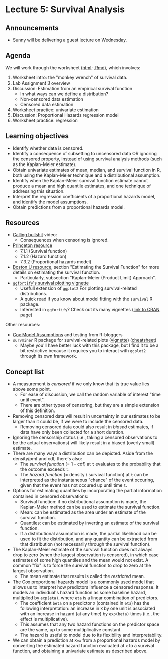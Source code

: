 # Lecture 5: Survival Analysis

## Announcements

- Sunny will be delivering a guest lecture on Wednesday.

## Agenda

We will work through the worksheet ([html](https://ubc-mds.github.io/DSCI_562/lec5/worksheet.nb.html); [.Rmd](https://raw.githubusercontent.com/UBC-MDS/DSCI_562/master/lec5/worksheet.Rmd)), which involves:

1. Worksheet intro: the "monkey wrench" of survival data.
2. Lab Assignment 3 overview
3. Discussion: Estimation from an empirical survival function
    - In what ways can we define a distribution?
    - Non-censored data estimation
    - Censored data estimation
4. Worksheet practice: univariate estimation
5. Discussion: Proportional Hazards regression model
6. Worksheet practice: regression

## Learning objectives

- Identify whether data is censored.
- Identify a consequence of subsetting to uncensored data OR ignoring the censored property, instead of using survival analysis methods (such as the Kaplan-Meier estimate).
- Obtain univariate estimates of mean, median, and survival function in R, both using the Kaplan-Meier technique and a distributional assumption.
- Identify when the Kaplan-Meier survival function estimate cannot produce a mean and high quantile estimates, and one technique of addressing this situation.
- Interpret the regression coefficients of a proportional hazards model, and identify the model assumptions.
- Obtain predictions from a proportional hazards model.


## Resources

- [Calling bullshit](https://www.youtube.com/watch?v=ITWQ5psx9Sw&list=PLPnZfvKID1Sje5jWxt-4CSZD7bUI4gSPS&index=19&t=0s) video:
    - Consequences when censoring is ignored.
- [Princeton resource](https://data.princeton.edu/wws509/notes/c7.pdf)
    - 7.1.1 (Survival function) 
    - 7.1.2 (Hazard function) 
    - 7.3.2 (Proportional hazards model) 
- [Boston U resource](http://sphweb.bumc.bu.edu/otlt/MPH-Modules/BS/BS704_Survival/BS704_Survival_print.html), section "Estimating the Survival Function" for more details on estimating the survival function.
    - Particularly, subsection "Kaplan-Meier (Product Limit) Approach".
- [`ggfortify`'s survival plotting vignette](https://cran.r-project.org/web/packages/ggfortify/vignettes/plot_surv.html)
    - Usefull extension of `ggplot2` For plotting survival-related distributions.
    - A quick read if you know about model fitting with the `survival` R package.
    - Interested in `ggfortify`? Check out its many vignettes ([link to CRAN page](https://cran.r-project.org/web/packages/ggfortify/index.html))

Other resources:

- [Cox Model Assumptions](https://www.r-bloggers.com/cox-model-assumptions/) and testing from R-bloggers
- `survminer` R package for survival-related plots ([vignette](https://cran.r-project.org/web/packages/survminer/vignettes/Informative_Survival_Plots.html)) ([cheatsheet](https://rpkgs.datanovia.com/survminer/survminer_cheatsheet.pdf))
    - Maybe you'll have better luck with this package, but I find it to be a bit restrictive because it requires you to interact with `ggplot2` through its own framework.

## Concept list

- A measurement is _censored_ if we only know that its true value lies above some point.
    - For ease of discussion, we call the random variable of interest "time until event".
    - There are other types of censoring, but they are a simple extension of this definition.
- Removing censored data will result in uncertainty in our estimates to be larger than it could be, if we were to include the censored data.
    - Removing censored data could also result in _biased_ estimates, if data have only been collected for a short duration.
- Ignoring the censorship status (i.e., taking a censored observations to be the actual observations) will likely result in a biased (overly small) estimate.
- There are many ways a distribution can be depicted. Aside from the density/pmf and cdf, there's also:
    - The _survival function_ (= 1 - cdf) at `t` evaluates to the probability that the outcome exceeds `t`.
    - The _hazard function_ (= density / survival function) at `t` can be interpreted as the instantaneous "chance" of the event occuring, given that the event has not occured up until time `t`.
- Options for estimating quantities by incorporating the partial information contained in censored observations:
    - Survival function: if no distributional assumption is made, the Kaplan-Meier method can be used to estimate the survival function.
    - Mean: can be estimated as the area under an estimate of the survival function.
    - Quantiles: can be estimated by inverting an estimate of the survival function.
    - If a distributional assumption is made, the partial likelihood can be used to fit the distribution, and any quantity can be extracted from that distribution (not necessarily through the survival function).
- The Kaplan-Meier estimate of the survival function does not always drop to zero (when the largest observation is censored), in which case estimates of some high quantiles and the mean would not exist. A common "fix" is to force the survival function to drop to zero at the largest observation.
    - The mean estimate that results is called the _restricted_ mean.
- The Cox proportional hazards model is a commonly used model that allows us to interpret how predictors influence a censored response. It models an individual's hazard function as some baseline hazard, multiplied by `exp(eta)`, where `eta` is a linear combination of predictors.
    - The coefficient `beta` on a predictor `X` (contained in `eta`) has the following interpretation: an increase in `X` by one unit is associated with an increase in hazard (at any time) by `exp(beta)` times (i.e., the effect is multiplicative).
    - This assumes that any two hazard functions on the predictor space are the same, up to some multiplicative constant.
    - The hazard is useful to model due to its flexibility and interpretability.
- We can obtain a prediction at `X=x` from a proportional hazards model by converting the estimated hazard function evaluated at `x` to a survival function, and obtaining a univariate estimate as described above. 